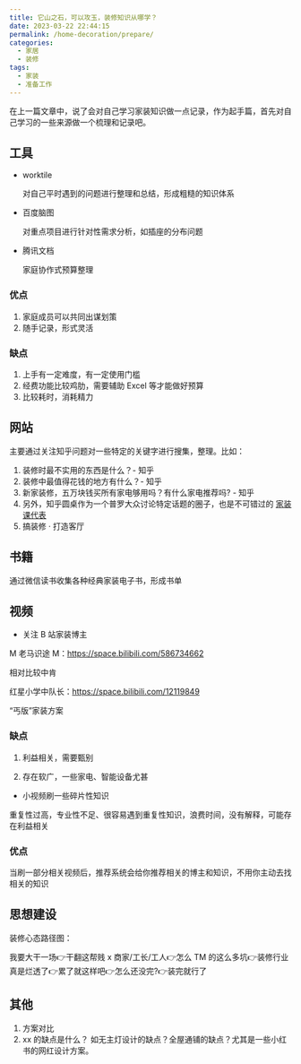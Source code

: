 ```yaml
---
title: 它山之石，可以攻玉，装修知识从哪学？
date: 2023-03-22 22:44:15
permalink: /home-decoration/prepare/
categories:
  - 家居
  - 装修
tags:
  - 家装
  - 准备工作
---
```


在上一篇文章中，说了会对自己学习家装知识做一点记录，作为起手篇，首先对自己学习的一些来源做一个梳理和记录吧。

## 工具

* worktile

  对自己平时遇到的问题进行整理和总结，形成粗糙的知识体系

* 百度脑图
  
  对重点项目进行针对性需求分析，如插座的分布问题

* 腾讯文档

  家庭协作式预算整理

### 优点

1. 家庭成员可以共同出谋划策
2. 随手记录，形式灵活

### 缺点

1. 上手有一定难度，有一定使用门槛
2. 经费功能比较鸡肋，需要辅助 Excel 等才能做好预算
3. 比较耗时，消耗精力

## 网站

主要通过关注知乎问题对一些特定的关键字进行搜集，整理。比如：

1. 装修时最不实用的东西是什么？- 知乎
2. 装修中最值得花钱的地方有什么？- 知乎
3. 新家装修，五万块钱买所有家电够用吗？有什么家电推荐吗? - 知乎
4. 另外，知乎圆桌作为一个普罗大众讨论特定话题的圈子，也是不可错过的
   [家装课代表](https://www.zhihu.com/roundtable/jiazhuangkdb)
5. 搞装修 · 打造客厅

## 书籍

通过微信读书收集各种经典家装电子书，形成书单

## 视频

* 关注 B 站家装博主

M 老马识途 M：<https://space.bilibili.com/586734662>

相对比较中肯

红星小学中队长：<https://space.bilibili.com/12119849>

“丐版”家装方案

### 缺点

1. 利益相关，需要甄别

2. 存在软广，一些家电、智能设备尤甚

* 小视频刷一些碎片性知识

重复性过高，专业性不足、很容易遇到重复性知识，浪费时间，没有解释，可能存在利益相关

### 优点

当刷一部分相关视频后，推荐系统会给你推荐相关的博主和知识，不用你主动去找相关的知识

## 思想建设

装修心态路径图：

我要大干一场👉干翻这帮贱 x 商家/工长/工人👉怎么 TM 的这么多坑👉装修行业真是烂透了👉累了就这样吧👉怎么还没完?👉装完就行了

## 其他

1. 方案对比
2. xx 的缺点是什么？
   如无主灯设计的缺点？全屋通铺的缺点？尤其是一些小红书的网红设计方案。